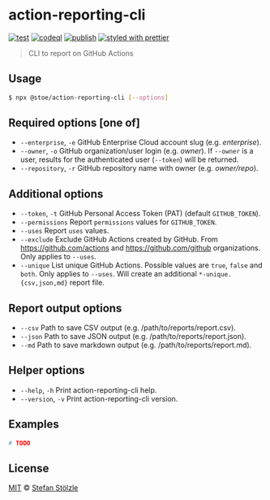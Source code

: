 # action-reporting-cli

[![test](https://github.com/stoe/action-reporting-cli/actions/workflows/test.yml/badge.svg)](https://github.com/stoe/action-reporting-cli/actions/workflows/test.yml) [![codeql](https://github.com/stoe/action-reporting-cli/actions/workflows/codeql.yml/badge.svg)](https://github.com/stoe/action-reporting-cli/actions/workflows/codeql.yml) [![publish](https://github.com/stoe/action-reporting-cli/actions/workflows/publish.yml/badge.svg)](https://github.com/stoe/action-reporting-cli/actions/workflows/publish.yml) [![styled with prettier](https://img.shields.io/badge/styled_with-prettier-ff69b4.svg)](https://github.com/prettier/prettier)

> CLI to report on GitHub Actions

## Usage

```sh
$ npx @stoe/action-reporting-cli [--options]
```

## Required options [one of]

- `--enterprise`, `-e` GitHub Enterprise Cloud account slug (e.g. _enterprise_).
- `--owner`, `-o` GitHub organization/user login (e.g. _owner_).
  If `--owner` is a user, results for the authenticated user (`--token`) will be returned.
- `--repository`, `-r` GitHub repository name with owner (e.g. _owner/repo_).

## Additional options

- `--token`, `-t` GitHub Personal Access Token (PAT) (default `GITHUB_TOKEN`).
- `--permissions` Report `permissions` values for `GITHUB_TOKEN`.
- `--uses` Report `uses` values.
- `--exclude` Exclude GitHub Actions created by GitHub.
  From https://github.com/actions and https://github.com/github organizations.
  Only applies to `--uses`.
- `--unique` List unique GitHub Actions.
  Possible values are `true`, `false` and `both`.
  Only applies to `--uses`. Will create an additional `*-unique.{csv,json,md}` report file.

## Report output options

- `--csv` Path to save CSV output (e.g. /path/to/reports/report.csv).
- `--json` Path to save JSON output (e.g. /path/to/reports/report.json).
- `--md` Path to save markdown output (e.g. /path/to/reports/report.md).

## Helper options

- `--help`, `-h` Print action-reporting-cli help.
- `--version`, `-v` Print action-reporting-cli version.

## Examples

```sh
# TODO
```

## License

[MIT](./license) © [Stefan Stölzle](https://github.com/stoe)

